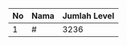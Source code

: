 | No | Nama            | Jumlah Level |
|----|-----------------|--------------|
| 1  | #    |    3236        |
